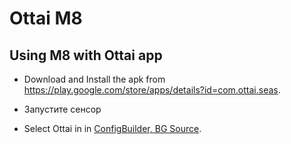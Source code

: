 # Ottai M8


## Using M8 with Ottai app

-   Download and Install the apk from <https://play.google.com/store/apps/details?id=com.ottai.seas>.

-   Запустите сенсор

- Select Ottai in in [ConfigBuilder, BG Source](../SettingUpAaps/ConfigBuilder.md#bg-source).

